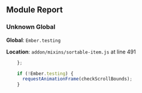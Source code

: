 ## Module Report
### Unknown Global

**Global**: `Ember.testing`

**Location**: `addon/mixins/sortable-item.js` at line 491

```js
    };

    if (!Ember.testing) {
      requestAnimationFrame(checkScrollBounds);
    }
```
